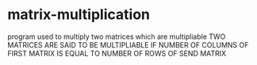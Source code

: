 # matrix-multiplication
program used to multiply two matrices which are multipliable 
TWO MATRICES ARE SAID TO BE MULTIPLIABLE IF NUMBER OF COLUMNS OF FIRST MATRIX IS EQUAL TO NUMBER OF ROWS OF SEND MATRIX
